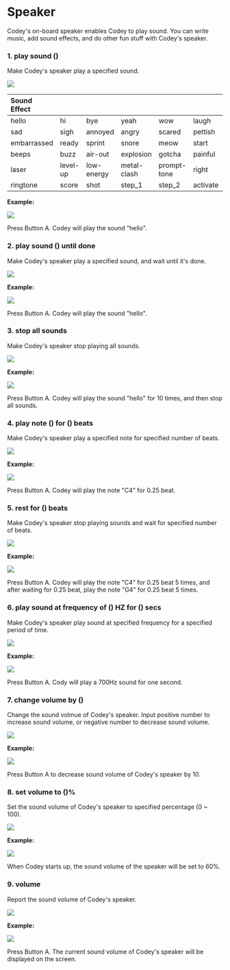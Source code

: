 # Speaker

Codey's on-board speaker enables Codey to play sound. You can write music, add sound effects, and do other fun stuff with Codey's speaker.

### 1. play sound \(\) <a id="1-play-sound-"></a>

Make Codey's speaker play a specified sound.

![](http://docs.makeblock.com/codeyrocky/en/block-reference/images/speaker-1-1.png)

| Sound Effect |  |  |  |  |  |  |
| :--- | :--- | :--- | :--- | :--- | :--- | :--- |
| hello | hi | bye | yeah | wow | laugh | hum |
| sad | sigh | annoyed | angry | scared | pettish | curious |
| embarrassed | ready | sprint | snore | meow | start | switch |
| beeps | buzz | air-out | explosion | gotcha | painful | jump |
| laser | level-up | low-energy | metal-clash | prompt-tone | right | wrong |
| ringtone | score | shot | step\_1 | step\_2 | activate | warning |

**Example:**

![](http://docs.makeblock.com/codeyrocky/en/block-reference/images/speaker-1-2.png)

Press Button A. Codey will play the sound "hello".

### 2. play sound \(\) until done <a id="2-play-sound--until-done"></a>

Make Codey's speaker play a specified sound, and wait until it's done.

![](http://docs.makeblock.com/codeyrocky/en/block-reference/images/speaker-2-1.png)

**Example:**

![](http://docs.makeblock.com/codeyrocky/en/block-reference/images/speaker-2-2.png)

Press Button A. Codey will play the sound "hello".

### 3. stop all sounds <a id="3-stop-all-sounds"></a>

Make Codey's speaker stop playing all sounds.

![](http://docs.makeblock.com/codeyrocky/en/block-reference/images/speaker-3-1.png)

**Example:**

![](http://docs.makeblock.com/codeyrocky/en/block-reference/images/speaker-3-2.png)

Press Button A. Codey will play the sound "hello" for 10 times, and then stop all sounds.

### 4. play note \(\) for \(\) beats <a id="4-play-note--for--beats"></a>

Make Codey's speaker play a specified note for specified number of beats.

![](http://docs.makeblock.com/codeyrocky/en/block-reference/images/speaker-4-1.png)

**Example:**

![](http://docs.makeblock.com/codeyrocky/en/block-reference/images/speaker-4-2.png)

Press Button A. Codey will play the note "C4" for 0.25 beat.

### 5. rest for \(\) beats <a id="5-rest-for--beats"></a>

Make Codey's speaker stop playing sounds and wait for specified number of beats.

![](http://docs.makeblock.com/codeyrocky/en/block-reference/images/speaker-5-1.png)

**Example:**

![](http://docs.makeblock.com/codeyrocky/en/block-reference/images/speaker-5-2.png)

Press Button A. Codey will play the note "C4" for 0.25 beat 5 times, and after waiting for 0.25 beat, play the note "G4" for 0.25 beat 5 times.

### 6. play sound at frequency of \(\) HZ for \(\) secs <a id="6-play-sound-at-frequency-of--hz-for--secs"></a>

Make Codey's speaker play sound at specified frequency for a specified period of time.

![](http://docs.makeblock.com/codeyrocky/en/block-reference/images/speaker-6-1.png)

**Example:**

![](http://docs.makeblock.com/codeyrocky/en/block-reference/images/speaker-6-2.png)

Press Button A. Cody will play a 700Hz sound for one second.

### 7. change volume by \(\) <a id="7-change-volume-by-"></a>

Change the sound volmue of Codey's speaker. Input positive number to increase sound volume, or negative number to decrease sound volume.

![](http://docs.makeblock.com/codeyrocky/en/block-reference/images/speaker-7-1.png)

**Example:**

![](http://docs.makeblock.com/codeyrocky/en/block-reference/images/speaker-7-2.png)

Press Button A to decrease sound volume of Codey's speaker by 10.

### 8. set volume to \(\)% <a id="8-set-volume-to-"></a>

Set the sound volume of Codey's speaker to specified percentage \(0 ~ 100\).

![](http://docs.makeblock.com/codeyrocky/en/block-reference/images/speaker-8-1.png)

**Example:**

![](http://docs.makeblock.com/codeyrocky/en/block-reference/images/speaker-8-2.png)

When Codey starts up, the sound volume of the speaker will be set to 60%.

### 9. volume <a id="9-volume"></a>

Report the sound volume of Codey's speaker.

![](http://docs.makeblock.com/codeyrocky/en/block-reference/images/speaker-9-1.png)

**Example:**

![](http://docs.makeblock.com/codeyrocky/en/block-reference/images/speaker-9-2.png)

Press Button A. The current sound volume of Codey's speaker will be displayed on the screen.

